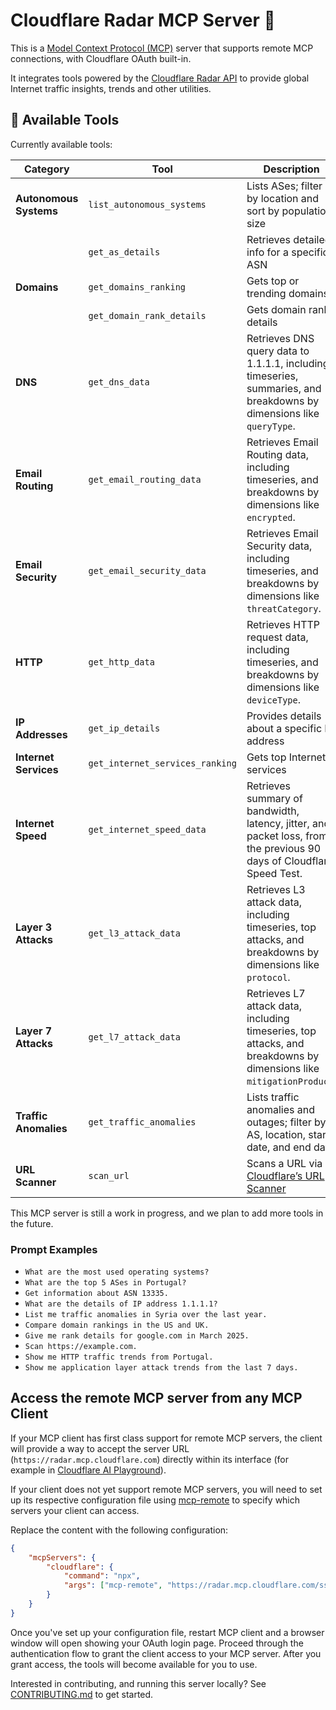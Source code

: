 # Cloudflare Radar MCP Server 📡

This is a [Model Context Protocol (MCP)](https://modelcontextprotocol.io/introduction) server that supports remote MCP
connections, with Cloudflare OAuth built-in.

It integrates tools powered by the [Cloudflare Radar API](https://developers.cloudflare.com/radar/) to provide global
Internet traffic insights, trends and other utilities.

## 🔨 Available Tools

Currently available tools:

| **Category**           | **Tool**                        | **Description**                                                                                                       |
| ---------------------- | ------------------------------- | --------------------------------------------------------------------------------------------------------------------- |
| **Autonomous Systems** | `list_autonomous_systems`       | Lists ASes; filter by location and sort by population size                                                            |
|                        | `get_as_details`                | Retrieves detailed info for a specific ASN                                                                            |
| **Domains**            | `get_domains_ranking`           | Gets top or trending domains                                                                                          |
|                        | `get_domain_rank_details`       | Gets domain rank details                                                                                              |
| **DNS**                | `get_dns_data`                  | Retrieves DNS query data to 1.1.1.1, including timeseries, summaries, and breakdowns by dimensions like `queryType`.  |
| **Email Routing**      | `get_email_routing_data`        | Retrieves Email Routing data, including timeseries, and breakdowns by dimensions like `encrypted`.                    |
| **Email Security**     | `get_email_security_data`       | Retrieves Email Security data, including timeseries, and breakdowns by dimensions like `threatCategory`.              |
| **HTTP**               | `get_http_data`                 | Retrieves HTTP request data, including timeseries, and breakdowns by dimensions like `deviceType`.                    |
| **IP Addresses**       | `get_ip_details`                | Provides details about a specific IP address                                                                          |
| **Internet Services**  | `get_internet_services_ranking` | Gets top Internet services                                                                                            |
| **Internet Speed**     | `get_internet_speed_data`       | Retrieves summary of bandwidth, latency, jitter, and packet loss, from the previous 90 days of Cloudflare Speed Test. |
| **Layer 3 Attacks**    | `get_l3_attack_data`            | Retrieves L3 attack data, including timeseries, top attacks, and breakdowns by dimensions like `protocol`.            |
| **Layer 7 Attacks**    | `get_l7_attack_data`            | Retrieves L7 attack data, including timeseries, top attacks, and breakdowns by dimensions like `mitigationProduct`.   |
| **Traffic Anomalies**  | `get_traffic_anomalies`         | Lists traffic anomalies and outages; filter by AS, location, start date, and end date                                 |
| **URL Scanner**        | `scan_url`                      | Scans a URL via [Cloudflare’s URL Scanner](https://developers.cloudflare.com/radar/investigate/url-scanner/)          |

This MCP server is still a work in progress, and we plan to add more tools in the future.

### Prompt Examples

- `What are the most used operating systems?`
- `What are the top 5 ASes in Portugal?`
- `Get information about ASN 13335.`
- `What are the details of IP address 1.1.1.1?`
- `List me traffic anomalies in Syria over the last year.`
- `Compare domain rankings in the US and UK.`
- `Give me rank details for google.com in March 2025.`
- `Scan https://example.com.`
- `Show me HTTP traffic trends from Portugal.`
- `Show me application layer attack trends from the last 7 days.`

## Access the remote MCP server from any MCP Client

If your MCP client has first class support for remote MCP servers, the client will provide a way to accept the server URL (`https://radar.mcp.cloudflare.com`) directly within its interface (for example in [Cloudflare AI Playground](https://playground.ai.cloudflare.com/)).

If your client does not yet support remote MCP servers, you will need to set up its respective configuration file using [mcp-remote](https://www.npmjs.com/package/mcp-remote) to specify which servers your client can access.

Replace the content with the following configuration:

```json
{
	"mcpServers": {
		"cloudflare": {
			"command": "npx",
			"args": ["mcp-remote", "https://radar.mcp.cloudflare.com/sse"]
		}
	}
}
```

Once you've set up your configuration file, restart MCP client and a browser window will open showing your OAuth login page. Proceed through the authentication flow to grant the client access to your MCP server. After you grant access, the tools will become available for you to use.

Interested in contributing, and running this server locally? See [CONTRIBUTING.md](CONTRIBUTING.md) to get started.
